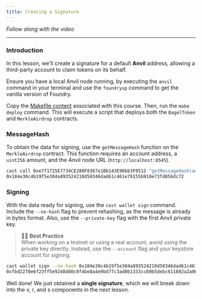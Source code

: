 ```yaml
---
title: Creating a Signature
---
```


_Follow along with the video_

---

### Introduction

In this lesson, we'll create a signature for a default **Anvil** address, allowing a third-party account to claim tokens on its behalf.

Ensure you have a local Anvil node running, by executing the `anvil` command in your terminal and use the `foundryup` command to get the vanilla version of Foundry.

Copy the [Makefile content](https://github.com/Cyfrin/foundry-merkle-airdrop-cu/blob/main/Makefile) associated with this course. Then, run the `make deploy` command. This will execute a script that deploys both the `BagelToken` and `MerkleAirdrop` contracts.

### MessageHash

To obtain the data for signing, use the `getMessageHash` function on the `MerkleAirdrop` contract. This function requires an account address, a `uint256` amount, and the Anvil node URL (`http://localhost:8545`).

```bash
cast call 0xe7f1725E7734CE288F8367e1Bb143E90bb3F0512 "getMessageHash(address,uint256)" 0xf39Fd6e51aad88F6f4ce6aB88272ffFb92266 25000000000000000000 --rpc-url http://localhost:8545
0x184e30c4b19f5e304a893524210d50346dad61c461e79155b910e73fd856dc72
```

### Signing

With the data ready for signing, use the `cast wallet sign` command. Include the `--no-hash` flag to prevent rehashing, as the message is already in bytes format. Also, use the `--private-key` flag with the first Anvil private key.

> 👮‍♂️ **Best Practice** <br>
> When working on a testnet or using a real account, avoid using the private key directly. Instead, use the `--account` flag and your keystore account for signing.

```bash
cast wallet sign --no-hash 0x184e30c4b19f5e304a893524210d50346dad61c461e79155b910e73fd856dc72 --private-key 0xac093f74bec39a17e36ba4a6b4d238ff944bacb478cbeb5efcae784d7bf4f2ff80
0xfbd2270e6f23ff5e9248480c0f4be8a4e9bd77c3ad0b1333cc60b5debc611602a2a06c24085d8d7c038bad84edc1144dc11c
```

Well done! We just obtained a **single signature**, which we will break down into the v, r, and s components in the next lesson.
